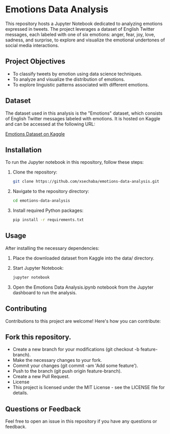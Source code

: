 # Emotions Data Analysis

This repository hosts a Jupyter Notebook dedicated to analyzing emotions expressed in tweets. The project leverages a dataset of English Twitter messages, each labeled with one of six emotions: anger, fear, joy, love, sadness, and surprise, to explore and visualize the emotional undertones of social media interactions.

## Project Objectives

- To classify tweets by emotion using data science techniques.
- To analyze and visualize the distribution of emotions.
- To explore linguistic patterns associated with different emotions.

## Dataset

The dataset used in this analysis is the "Emotions" dataset, which consists of English Twitter messages labeled with emotions. It is hosted on Kaggle and can be accessed at the following URL:

[Emotions Dataset on Kaggle](https://www.kaggle.com/datasets/nelgiriyewithana/emotions)

## Installation

To run the Jupyter notebook in this repository, follow these steps:

1. Clone the repository:
   ```bash
   git clone https://github.com/xsechaba/emotions-data-analysis.git

2. Navigate to the repository directory:
   ```bash
   cd emotions-data-analysis

3. Install required Python packages:
   ```bash
   pip install -r requirements.txt

## Usage

After installing the necessary dependencies:

1. Place the downloaded dataset from Kaggle into the data/ directory.

2. Start Jupyter Notebook:
   ```bash
   jupyter notebook

3. Open the Emotions Data Analysis.ipynb notebook from the Jupyter dashboard to run the analysis.

## Contributing
Contributions to this project are welcome! Here's how you can contribute:

## Fork this repository.
- Create a new branch for your modifications (git checkout -b feature-branch).
- Make the necessary changes to your fork.
- Commit your changes (git commit -am 'Add some feature').
- Push to the branch (git push origin feature-branch).
- Create a new Pull Request.
- License
- This project is licensed under the MIT License - see the LICENSE file for details.

## Questions or Feedback
Feel free to open an issue in this repository if you have any questions or feedback.

